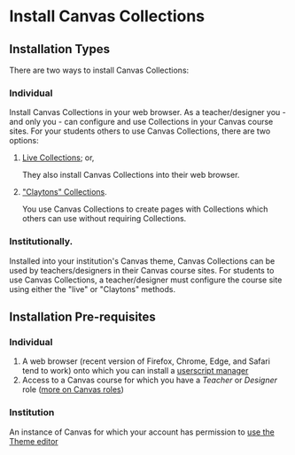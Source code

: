 # Install Canvas Collections

## Installation Types

There are two ways to install Canvas Collections:

### Individual

Install Canvas Collections in your web browser. As a teacher/designer you - and only you - can configure and use Collections in your Canvas course sites. For your students others to use Canvas Collections, there are two options:

1. [Live Collections](../use/live.md); or,

    They also install Canvas Collections into their web browser.

2. ["Claytons" Collections](../use/claytons.md).

    You use Canvas Collections to create pages with Collections which others can use without requiring Collections.

### Institutionally.

Installed into your institution's Canvas theme, Canvas Collections can be used by teachers/designers in their Canvas course sites. For students to use Canvas Collections, a teacher/designer must configure the course site using either the "live" or "Claytons" methods.

## Installation Pre-requisites

### Individual

1. A web browser (recent version of Firefox, Chrome, Edge, and Safari tend to work) onto which you can install a [userscript manager](https://en.wikipedia.org/wiki/Userscript_manager)
2. Access to a Canvas course for which you have a _Teacher_ or _Designer_ role ([more on Canvas roles](https://community.canvaslms.com/t5/Admin-Guide/What-user-roles-and-permissions-are-available-in-Canvas/ta-p/102))

### Institution

An instance of Canvas for which your account has permission to [use the Theme editor](https://community.canvaslms.com/t5/Video-Guide/Theme-Editor-Admins/ta-p/383021)
